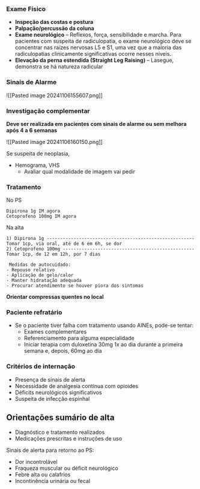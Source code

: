 
### Exame Físico
- **Inspeção das costas e postura** 
- **Palpação/percussão da coluna**
- **Exame neurológico** – Reflexos, força, sensibilidade e marcha. Para pacientes com suspeita de radiculopatia, o exame neurológico deve se concentrar nas raízes nervosas L5 e S1, uma vez que a maioria das radiculopatias clinicamente significativas ocorre nesses níveis.
- **Elevação da perna estendida (Straight Leg Raising)** – Lasegue, demonstra se há natureza radicular

### Sinais de Alarme
![[Pasted image 20241106155607.png]]

### Investigação complementar
**Deve ser realizada em pacientes com sinais de alarme ou sem melhora após 4 a 6 semanas**

![[Pasted image 20241106160150.png]]

Se suspeita de neoplasia,
- Hemograma, VHS
	- Avaliar qual modalidade de imagem vai pedir
### Tratamento
No PS
```
Dipirona 1g IM agora
Cetoprofeno 100mg IM agora
```

Na alta
```
1) Dipirona 1g -------------------------------------------------------
Tomar 1cp, via oral, até de 6 em 6h, se dor
2) Cetoprofeno 100mg -------------------------------------------------
Tomar 1cp, de 12 em 12h, por 7 dias

 Medidas de autocuidado: 
- Repouso relativo
- Aplicação de gelo/calor
- Manter hidratação adequada 
- Procurar atendimento se houver piora dos sintomas
```
**Orientar compressas quentes no local**

### Paciente refratário
- Se o paciente tiver falha com tratamento usando AINEs, pode-se tentar:
	- Exames complementares
	- Referenciamento para alguma especialidade
	- Iniciar terapia com duloxetina 30mg 1x ao dia durante a primeira semana e, depois, 60mg ao dia

### Critérios de internação
- Presença de sinais de alerta
- Necessidade de analgesia contínua com opioides
- Déficits neurológicos significativos
- Suspeita de infecção espinhal

## Orientações sumário de alta
- Diagnóstico e tratamento realizados
- Medicações prescritas e instruções de uso

Sinais de alerta para retorno ao PS:
- Dor incontrolável 
- Fraqueza muscular ou déficit neurológico 
- Febre alta ou calafrios 
- Incontinência urinária ou fecal 



